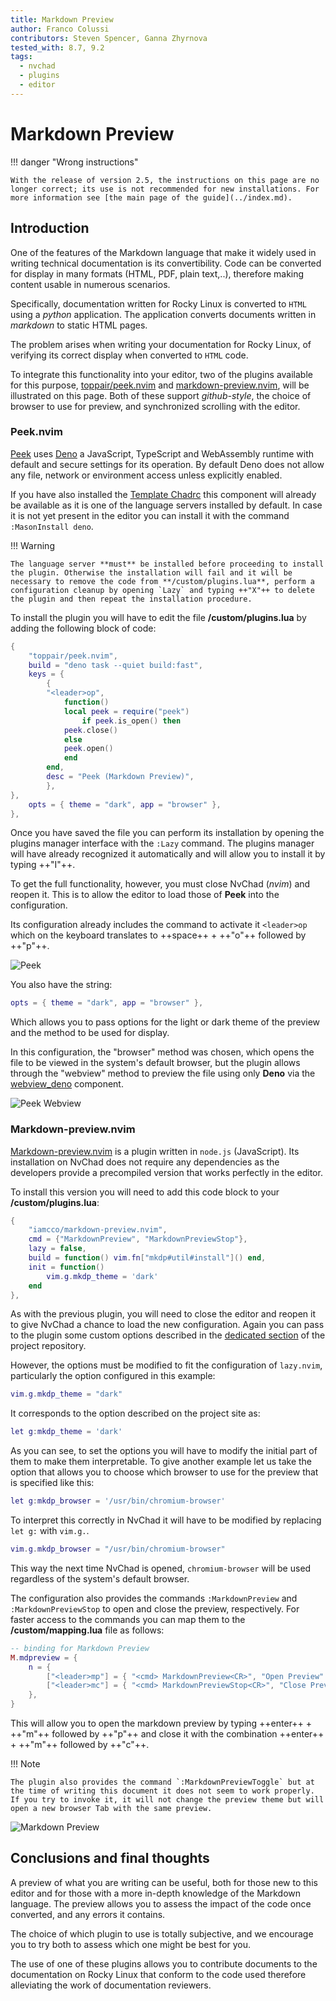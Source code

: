 ```yaml
---
title: Markdown Preview
author: Franco Colussi
contributors: Steven Spencer, Ganna Zhyrnova
tested_with: 8.7, 9.2
tags:
  - nvchad
  - plugins
  - editor
---
```


# Markdown Preview

!!! danger "Wrong instructions"

    With the release of version 2.5, the instructions on this page are no longer correct; its use is not recommended for new installations. For more information see [the main page of the guide](../index.md).

## Introduction

One of the features of the Markdown language that make it widely used in writing technical documentation is its convertibility. Code can be converted for display in many formats (HTML, PDF, plain text,..), therefore making content usable in numerous scenarios.

Specifically, documentation written for Rocky Linux is converted to `HTML` using a *python* application. The application converts documents written in *markdown* to static HTML pages.

The problem arises when writing your documentation for Rocky Linux, of verifying its correct display when converted to `HTML` code.

To integrate this functionality into your editor, two of the plugins available for this purpose, [toppair/peek.nvim](https://github.com/toppair/peek.nvim) and [markdown-preview.nvim](https://github.com/iamcco/markdown-preview.nvim), will be illustrated on this page. Both of these support *github-style*, the choice of browser to use for preview, and synchronized scrolling with the editor.

### Peek.nvim

[Peek](https://github.com/toppair/peek.nvim) uses [Deno](https://deno.com/manual) a JavaScript, TypeScript and WebAssembly runtime with default and secure settings for its operation. By default Deno does not allow any file, network or environment access unless explicitly enabled.

If you have also installed the [Template Chadrc](../template_chadrc.md) this component will already be available as it is one of the language servers installed by default. In case it is not yet present in the editor you can install it with the command `:MasonInstall deno`.

!!! Warning

    The language server **must** be installed before proceeding to install the plugin. Otherwise the installation will fail and it will be necessary to remove the code from **/custom/plugins.lua**, perform a configuration cleanup by opening `Lazy` and typing ++"X"++ to delete the plugin and then repeat the installation procedure.

To install the plugin you will have to edit the file **/custom/plugins.lua** by adding the following block of code:

```lua
{
    "toppair/peek.nvim",
    build = "deno task --quiet build:fast",
    keys = {
        {
        "<leader>op",
            function()
            local peek = require("peek")
                if peek.is_open() then
            peek.close()
            else
            peek.open()
            end
        end,
        desc = "Peek (Markdown Preview)",
        },
},
    opts = { theme = "dark", app = "browser" },
},
```

Once you have saved the file you can perform its installation by opening the plugins manager interface with the `:Lazy` command. The plugins manager will have already recognized it automatically and will allow you to install it by typing ++"I"++.

To get the full functionality, however, you must close NvChad (*nvim*) and reopen it. This is to allow the editor to load those of **Peek** into the configuration.

Its configuration already includes the command to activate it `<leader>op` which on the keyboard translates to ++space++ + ++"o"++ followed by ++"p"++.

![Peek](./images/peek_command.png)

You also have the string:

```lua
opts = { theme = "dark", app = "browser" },
```

Which allows you to pass options for the light or dark theme of the preview and the method to be used for display.

In this configuration, the "browser" method was chosen, which opens the file to be viewed in the system's default browser, but the plugin allows through the "webview" method to preview the file using only **Deno** via the [webview_deno](https://github.com/webview/webview_deno) component.

![Peek Webview](./images/peek_webview.png)

### Markdown-preview.nvim

[Markdown-preview.nvim](https://github.com/iamcco/markdown-preview.nvim) is a plugin written in `node.js` (JavaScript). Its installation on NvChad does not require any dependencies as the developers provide a precompiled version that works perfectly in the editor.

To install this version you will need to add this code block to your **/custom/plugins.lua**:

```lua
{
    "iamcco/markdown-preview.nvim",
    cmd = {"MarkdownPreview", "MarkdownPreviewStop"},
    lazy = false,
    build = function() vim.fn["mkdp#util#install"]() end,
    init = function()
        vim.g.mkdp_theme = 'dark'
    end
},
```

As with the previous plugin, you will need to close the editor and reopen it to give NvChad a chance to load the new configuration. Again you can pass to the plugin some custom options described in the [dedicated section](https://github.com/iamcco/markdown-preview.nvim#markdownpreview-config) of the project repository.

However, the options must be modified to fit the configuration of `lazy.nvim`, particularly the option configured in this example:

```lua
vim.g.mkdp_theme = "dark"
```

It corresponds to the option described on the project site as:

```lua
let g:mkdp_theme = 'dark'
```

As you can see, to set the options you will have to modify the initial part of them to make them interpretable. To give another example let us take the option that allows you to choose which browser to use for the preview that is specified like this:

```lua
let g:mkdp_browser = '/usr/bin/chromium-browser'
```

To interpret this correctly in NvChad it will have to be modified by replacing `let g:` with `vim.g.`.

```lua
vim.g.mkdp_browser = "/usr/bin/chromium-browser"
```

This way the next time NvChad is opened, `chromium-browser` will be used regardless of the system's default browser.

The configuration also provides the commands `:MarkdownPreview` and `:MarkdownPreviewStop` to open and close the preview, respectively. For faster access to the commands you can map them to the **/custom/mapping.lua** file as follows:

```lua
-- binding for Markdown Preview
M.mdpreview = {
    n = {
        ["<leader>mp"] = { "<cmd> MarkdownPreview<CR>", "Open Preview" },
        ["<leader>mc"] = { "<cmd> MarkdownPreviewStop<CR>", "Close Preview" },
    },
}
```

This will allow you to open the markdown preview by typing ++enter++ + ++"m"++ followed by ++"p"++ and close it with the combination ++enter++ + ++"m"++ followed by ++"c"++.

!!! Note

    The plugin also provides the command `:MarkdownPreviewToggle` but at the time of writing this document it does not seem to work properly. If you try to invoke it, it will not change the preview theme but will open a new browser Tab with the same preview.

![Markdown Preview](./images/markdown_preview_nvim.png)

## Conclusions and final thoughts

A preview of what you are writing can be useful, both for those new to this editor and for those with a more in-depth knowledge of the Markdown language. The preview allows you to assess the impact of the code once converted, and any errors it contains.

The choice of which plugin to use is totally subjective, and we encourage you to try both to assess which one might be best for you.

The use of one of these plugins allows you to contribute documents to the documentation on Rocky Linux that conform to the code used therefore alleviating the work of documentation reviewers.
